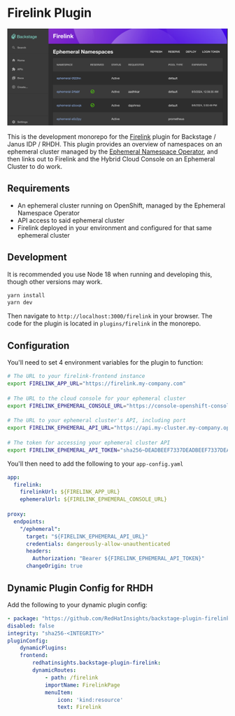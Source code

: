 # Firelink Plugin
![Screenshot](docs/screenshot.png)

This is the development monorepo for the [Firelink](https://github.com/RedHatInsights/firelink-frontend) plugin for Backstage / Janus IDP / RHDH. This plugin provides an overview of namespaces on an ephemeral cluster managed by the [Ephemeral Namespace Operator](https://github.com/RedHatInsights/ephemeral-namespace-operator), and then links out to Firelink and the Hybrid Cloud Console on an Ephemeral Cluster to do work.

## Requirements
* An ephemeral cluster running on OpenShift, managed by the Ephemeral Namespace Operator
* API access to said ephemeral cluster
* Firelink deployed in your environment and configured for that same ephemeral cluster

## Development
It is recommended you use Node 18 when running and developing this, though other versions may work.

```sh
yarn install
yarn dev
```
Then navigate to `http://localhost:3000/firelink` in your browser. The code for the plugin is located in `plugins/firelink` in the monorepo.

## Configuration
You'll need to set 4 environment variables for the plugin to function:

```sh
# The URL to your firelink-frontend instance
export FIRELINK_APP_URL="https://firelink.my-company.com"

# The URL to the cloud console for your ephemeral cluster
export FIRELINK_EPHEMERAL_CONSOLE_URL="https://console-openshift-console.apps.my-cluster.my-company.openshiftapps.com"

# The URL to your ephemeral cluster's API, including port
export FIRELINK_EPHEMERAL_API_URL="https://api.my-cluster.my-company.openshiftapps.com:6443"

# The token for accessing your ephemeral cluster API
export FIRELINK_EPHEMERAL_API_TOKEN="sha256~DEADBEEF7337DEADBEEF7337DEADBEEF7337DEADBEEF7337"
```

You'll then need to add the following to your `app-config.yaml`

```yaml
app:
  firelink:
    firelinkUrl: ${FIRELINK_APP_URL}
    ephemeralUrl: ${FIRELINK_EPHEMERAL_CONSOLE_URL}

proxy:
  endpoints:
    "/ephemeral":
      target: "${FIRELINK_EPHEMERAL_API_URL}"
      credentials: dangerously-allow-unauthenticated
      headers:
        Authorization: "Bearer ${FIRELINK_EPHEMERAL_API_TOKEN}"
      changeOrigin: true
```

## Dynamic Plugin Config for RHDH
Add the following to your dynamic plugin config:

```yaml
- package: "https://github.com/RedHatInsights/backstage-plugin-firelink/releases/download/<TAG>/<TARBALL>"
disabled: false
integrity: "sha256-<INTEGRITY>"
pluginConfig:
    dynamicPlugins:
    frontend:
        redhatinsights.backstage-plugin-firelink:
        dynamicRoutes:
            - path: /firelink
            importName: FirelinkPage
            menuItem:
                icon: 'kind:resource'
                text: Firelink
```


